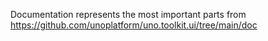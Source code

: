 Documentation represents the most important parts from https://github.com/unoplatform/uno.toolkit.ui/tree/main/doc